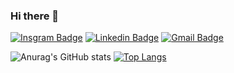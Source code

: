 ### Hi there 👋

[![Insgram Badge](https://img.shields.io/badge/andersonsilva_0019-E4405F?style=flat-square&logo=instagram&logoColor=white&link=https://www.instagram.com/andersonsilva_0019)](https://www.instagram.com/andersonsilva_0019)
[![Linkedin Badge](https://img.shields.io/badge/-Anderson_Silva-blue?style=flat-square&logo=Linkedin&logoColor=white&link=https://www.linkedin.com/in/anderson-silva-3a3883188)](https://www.linkedin.com/in/anderson-silva-3a3883188)
[![Gmail Badge](https://img.shields.io/badge/-andersonnsilva015@gmail.com-c14438?style=flat-square&logo=Gmail&logoColor=white&link=mailto:andersonnsilva015@gmail.com)](mailto:andersonnsilva015@gmail.com)

 ![Anurag's GitHub stats](https://github-readme-stats.vercel.app/api?username=andersonsilva019&count_private=true&show_icons=true&theme=dracula)
[![Top Langs](https://github-readme-stats.vercel.app/api/top-langs/?username=andersonsilva019&layout=compact&theme=dracula)](https://github.com/anuraghazra/github-readme-stats)
